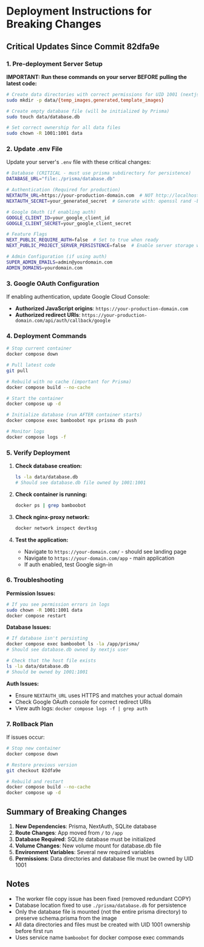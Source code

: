 # Deployment Instructions for Breaking Changes

## Critical Updates Since Commit 82dfa9e

### 1. Pre-deployment Server Setup

**IMPORTANT: Run these commands on your server BEFORE pulling the latest code:**

```bash
# Create data directories with correct permissions for UID 1001 (nextjs user in container)
sudo mkdir -p data/{temp_images,generated,template_images}

# Create empty database file (will be initialized by Prisma)
sudo touch data/database.db

# Set correct ownership for all data files
sudo chown -R 1001:1001 data
```

### 2. Update .env File

Update your server's `.env` file with these critical changes:

```bash
# Database (CRITICAL - must use prisma subdirectory for persistence)
DATABASE_URL="file:./prisma/database.db"

# Authentication (Required for production)
NEXTAUTH_URL=https://your-production-domain.com  # NOT http://localhost:3000
NEXTAUTH_SECRET=your_generated_secret  # Generate with: openssl rand -base64 32

# Google OAuth (if enabling auth)
GOOGLE_CLIENT_ID=your_google_client_id
GOOGLE_CLIENT_SECRET=your_google_client_secret

# Feature Flags
NEXT_PUBLIC_REQUIRE_AUTH=false  # Set to true when ready
NEXT_PUBLIC_PROJECT_SERVER_PERSISTENCE=false  # Enable server storage when ready

# Admin Configuration (if using auth)
SUPER_ADMIN_EMAILS=admin@yourdomain.com
ADMIN_DOMAINS=yourdomain.com
```

### 3. Google OAuth Configuration

If enabling authentication, update Google Cloud Console:
- **Authorized JavaScript origins**: `https://your-production-domain.com`
- **Authorized redirect URIs**: `https://your-production-domain.com/api/auth/callback/google`

### 4. Deployment Commands

```bash
# Stop current container
docker compose down

# Pull latest code
git pull

# Rebuild with no cache (important for Prisma)
docker compose build --no-cache

# Start the container
docker compose up -d

# Initialize database (run AFTER container starts)
docker compose exec bamboobot npx prisma db push

# Monitor logs
docker compose logs -f
```

### 5. Verify Deployment

1. **Check database creation:**
   ```bash
   ls -la data/database.db
   # Should see database.db file owned by 1001:1001
   ```

2. **Check container is running:**
   ```bash
   docker ps | grep bamboobot
   ```

3. **Check nginx-proxy network:**
   ```bash
   docker network inspect devtksg
   ```

4. **Test the application:**
   - Navigate to `https://your-domain.com/` - should see landing page
   - Navigate to `https://your-domain.com/app` - main application
   - If auth enabled, test Google sign-in

### 6. Troubleshooting

**Permission Issues:**
```bash
# If you see permission errors in logs
sudo chown -R 1001:1001 data
docker compose restart
```

**Database Issues:**
```bash
# If database isn't persisting
docker compose exec bamboobot ls -la /app/prisma/
# Should see database.db owned by nextjs user

# Check that the host file exists
ls -la data/database.db
# Should be owned by 1001:1001
```

**Auth Issues:**
- Ensure `NEXTAUTH_URL` uses HTTPS and matches your actual domain
- Check Google OAuth console for correct redirect URIs
- View auth logs: `docker compose logs -f | grep auth`

### 7. Rollback Plan

If issues occur:
```bash
# Stop new container
docker compose down

# Restore previous version
git checkout 82dfa9e

# Rebuild and restart
docker compose build --no-cache
docker compose up -d
```

## Summary of Breaking Changes

1. **New Dependencies**: Prisma, NextAuth, SQLite database
2. **Route Changes**: App moved from `/` to `/app`
3. **Database Required**: SQLite database must be initialized
4. **Volume Changes**: New volume mount for database.db file
5. **Environment Variables**: Several new required variables
6. **Permissions**: Data directories and database file must be owned by UID 1001

## Notes

- The worker file copy issue has been fixed (removed redundant COPY)
- Database location fixed to use `./prisma/database.db` for persistence
- Only the database file is mounted (not the entire prisma directory) to preserve schema.prisma from the image
- All data directories and files must be created with UID 1001 ownership before first run
- Uses service name `bamboobot` for docker compose exec commands